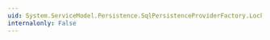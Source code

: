 ```yaml
---
uid: System.ServiceModel.Persistence.SqlPersistenceProviderFactory.LockTimeout
internalonly: False
---
```


